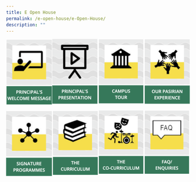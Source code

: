 ```yaml
---
title: E Open House
permalink: /e-open-house/e-Open-House/
description: ""
---
```

<img src="/images/principal.png" 
     style="width:25%;float:left"><img src="/images/principalpresent.png" 
     style="width:25%;float:left"><img src="/images/campustour.png" 
     style="width:25%;float:left"><img src="/images/pasirianexp.png" 
     style="width:25%">

<a href="/signature-programmes/Signature-Programmes/"><img src="/images/signatureprog.png" 
     style="width:25%;float:left"></a>
<a href="/holistic-education/The-Curriculum/The-Curriculum/"><img src="/images/thecurriculum.png" 
     style="width:25%;float:left"></a>
<a href="/holistic-education/The-Co-Curriculum/The-Co-Curriculum/"><img src="/images/cocurriculum.png" 
     style="width:25%;float:left"></a>
<a href="/e-open-house/FAQ-and-Enquiries/"><img src="/images/faq.png" 
     style="width:25%"></a>